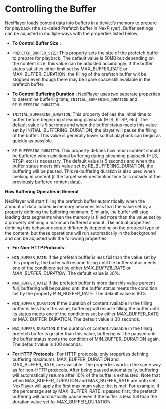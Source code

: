 # Controlling the Buffer

NexPlayer loads content data into buffers in a device’s memory to prepare for playback (the so-called Prefetch buffer in NexPlayer). Buffer settings can be adjusted in multiple ways with the properties listed below:

- **To Control Buffer Size** :
 - `PREFETCH_BUFFER_SIZE`: This property sets the size of the prefetch buffer to prepare for playback. The default value is 50MB but depending on the content size, this value can be adjusted accordingly. If the buffer status satisfies either limit set by MAX\_BUFFER\_RATE or MAX\_BUFFER\_DURATION, the filling of the prefetch buffer will be stopped even though there may be spare space still available in the prefetch buffer.

- **To Control Buffering Duration** : NexPlayer uses two separate properties to determine buffering time, `INITIAL_BUFFERING_DURATION` and `RE_BUFFERING_DURATION`.

 - `INITIAL_BUFFERING_DURATION`: This property defines the initial time to buffer before beginning streaming playback (HLS, RTSP, etc). The default value is 5 seconds and when the buffer status meets this value set by INITIAL\_BUFFERING\_DURATION, the player will pause the filling of the buffer. This value is generally lower so that playback can begin as quickly as possible.
 
 - `RE_BUFFERING_DURATION`: This property defines how much content should be buffered when additional buffering during streaming playback (HLS, RTSP, etc) is necessary. The default value is 5 seconds and when the buffer status meets this value set by RE\_BUFFERING\_DURATION, the buffering will be paused. This re-buffering duration is also used when seeking in content (if the target seek destination time falls outside of the previously buffered content data).

**How Buffering Operates in General**

NexPlayer will start filling the prefetch buffer automatically when the amount of data loaded in memory becomes less than the value set by a property defining the buffering minimum. Similarly, the buffer will stop loading data segments when the memory is filled more than the value set by a property defining a maximum buffered amount. The actual properties defining this behavior operate differently depending on the protocol type of the content, but these operations will run automatically in the background and can be adjusted with the following properties:

- **For Non-HTTP Protocols** :

 - `MIN_BUFFER_RATE`: If the prefetch buffer is less full than the value set by this property, the buffer will resume filling until the buffer status meets one of the conditions set by either *MAX\_BUFFER\_RATE* or *MAX\_BUFFER\_DURATION*. The default value is 30%.
 - `MAX_BUFFER_RATE`: If the prefetch buffer is more than this value percent full, buffering will be paused until the buffer status meets the condition set by the property MIN\_BUFFER\_RATE. The default value is 90%.
 - `MIN_BUFFER_DURATION`: If the duration of content available in the filling buffer is less than this value, buffering will resume filling the buffer until its status meets one of the conditions set by either MAX\_BUFFER\_RATE or MAX\_BUFFER\_DURATION. The default value is 30 seconds.
 - `MAX_BUFFER_DURATION`: If the duration of content available in the filling prefetch buffer is greater
       than this value, buffering will be paused until the buffer status meets the condition of MIN\_BUFFER\_DURATION again. The default value is 300 seconds.

- **For HTTP Protocols** : For HTTP protocols, only properties defining buffering maximums, MAX\_BUFFER\_DURATION and MAX\_BUFFER\_RATE, are available. The properties work in the same way as for non-HTTP protocols. After being paused automatically, buffering will automatically resume after 10% of the buffer is exhausted. Note that when MAX\_BUFFER\_DURATION and MAX\_BUFFER\_RATE are both set, NexPlayer will apply the first maximum value that is met. For example, if the percentage set by MAX\_BUFFER\_RATE is passed first, the prefetch buffering will automatically pause even if the buffer is less full than the duration value set for MAX\_BUFFER\_DURATION.
